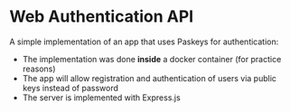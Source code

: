 # Web Authentication API 
A simple implementation of an app that uses Paskeys for authentication:
- The implementation was done **inside** a docker container (for practice reasons)
- The app will allow registration and authentication of users via public keys instead of password 
- The server is implemented with Express.js
